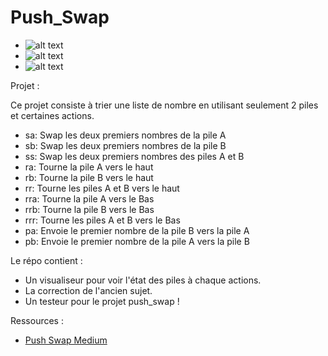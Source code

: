 # Push_Swap

- ![alt text](https://img.shields.io/badge/Note-125%2F100-green)
- ![alt text](https://img.shields.io/badge/Dur%C3%A9e%20du%20projet-1%20semaine-orange)
- ![alt text](https://img.shields.io/badge/XP-1855-red)

Projet :

Ce projet consiste à trier une liste de nombre en utilisant seulement 2 piles et certaines actions.

- sa: Swap les deux premiers nombres de la pile A
- sb: Swap les deux premiers nombres de la pile B
- ss: Swap les deux premiers nombres des piles A et B
- ra: Tourne la pile A vers le haut 
- rb: Tourne la pile B vers le haut 
- rr: Tourne les piles A et B vers le haut 
- rra: Tourne la pile A vers le Bas 
- rrb: Tourne la pile B vers le Bas 
- rrr: Tourne les piles A et B vers le Bas 
- pa: Envoie le premier nombre de la pile B vers la pile A
- pb: Envoie le premier nombre de la pile A vers la pile B

Le répo contient :
- Un visualiseur pour voir l'état des piles à chaque actions.
- La correction de l'ancien sujet.
- Un testeur pour le projet push_swap !

Ressources :

- [Push Swap Medium](https://medium.com/@jamierobertdawson/push-swap-the-least-amount-of-moves-with-two-stacks-d1e76a71789a)
